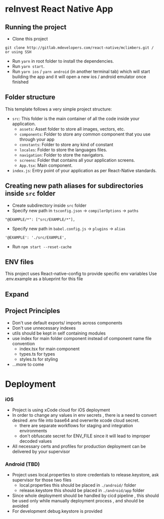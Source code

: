 # reInvest React Native App

## Running the project

- Clone this project

```
git clone http://gitlab.mdevelopers.com/react-native/mclimbers.git / or using SSH
```

- Run `yarn` in root folder to install the dependencies.
- Run `yarn start`.
- Run `yarn ios` / `yarn android` (in another terminal tab) which will start building the app and it will open a new ios / android emulator once finished

## Folder structure

This template follows a very simple project structure:

- `src`: This folder is the main container of all the code inside your application.
  - `assets`: Asset folder to store all images, vectors, etc.
  - `components`: Folder to store any common component that you use through your app
  - `constants`: Folder to store any kind of constant
  - `locales`: Folder to store the languages files.
  - `navigation`: Folder to store the navigators.
  - `screens`: Folder that contains all your application screens.
  - `App.tsx`: Main component.
- `index.js`: Entry point of your application as per React-Native standards.

## Creating new path aliases for subdirectories inside `src` folder

- Create subdirectory inside `src` folder
- Specify new path in `tsconfig.json` -> `compilerOptions` -> `paths`

```
"@EXAMPLE/*": ["src/EXAMPLE/*"],
```

- Specify new path in `babel.config.js` -> `plugins` -> `alias`

```
'@EXAMPLE': './src/EXAMPLE',
```

- Run `npm start --reset-cache`

## ENV files

This project uses React-native-config to provide specific env variables 
Use .env.example as a blueprint for this file

## Expand

## Project Principles

- Don't use default exports/ imports across components
- Don't use unnecessary indexes
- utils should be kept in self containing modules
- use index for main folder component instead of component name file convention
  - index.tsx for main component
  - types.ts for types
  - styles.ts for styling
- ...more to come


# Deployment 

### iOS
- Project is using xCode cloud for iOS deployment 
- In order to change any values in env secrets , there is a need to convert desired .env file into base64 and overwrite xcode cloud secret.
  - there are separate workflows for staging and integration environments
  - don't obfuscate secret for ENV_FILE since it will lead to improper decoded values
- All necessary certs and profiles for production deployment can be delivered by your supervisor

### Android (TBD)
- Project uses local.properties to store credentials to release.keystore, ask supervisor for those two files
  - local.properties  this should be placed in `./android/` folder
  - release.keystore this should be placed in `./android/app` folder
- Since whole deployment should be handled by cicd pipeline , this should be used only while manually deployment process , and should be avoided
- For development debug.keystore is provided
